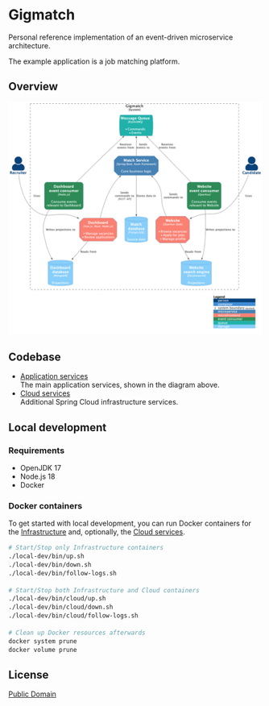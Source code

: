 # Gigmatch

Personal reference implementation of an event-driven microservice architecture.

The example application is a job matching platform.

## Overview

![Overview](./diagrams/overview.png)

## Codebase

* [Application services](./services)  
  The main application services, shown in the diagram above.
* [Cloud services](./cloud)  
  Additional Spring Cloud infrastructure services.

## Local development

### Requirements

* OpenJDK 17
* Node.js 18
* Docker

### Docker containers

To get started with local development, you can run Docker containers for
the [Infrastructure](./local-dev/infrastructure.yml) and, optionally, the [Cloud services](./local-dev/cloud.yml).

```bash
# Start/Stop only Infrastructure containers
./local-dev/bin/up.sh
./local-dev/bin/down.sh
./local-dev/bin/follow-logs.sh

# Start/Stop both Infrastructure and Cloud containers
./local-dev/bin/cloud/up.sh
./local-dev/bin/cloud/down.sh
./local-dev/bin/cloud/follow-logs.sh

# Clean up Docker resources afterwards
docker system prune
docker volume prune
```

## License

[Public Domain](LICENSE)
